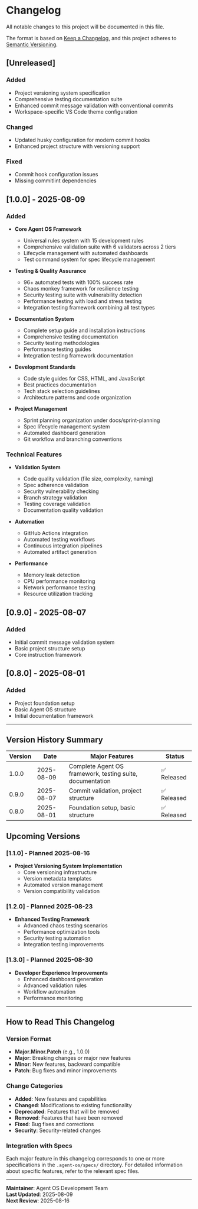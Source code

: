 # Changelog

All notable changes to this project will be documented in this file.

The format is based on [Keep a Changelog](https://keepachangelog.com/en/1.0.0/),
and this project adheres to [Semantic Versioning](https://semver.org/spec/v2.0.0.html).

## [Unreleased]

### Added
- Project versioning system specification
- Comprehensive testing documentation suite
- Enhanced commit message validation with conventional commits
- Workspace-specific VS Code theme configuration

### Changed
- Updated husky configuration for modern commit hooks
- Enhanced project structure with versioning support

### Fixed
- Commit hook configuration issues
- Missing commitlint dependencies

## [1.0.0] - 2025-08-09

### Added
- **Core Agent OS Framework**
  - Universal rules system with 15 development rules
  - Comprehensive validation suite with 6 validators across 2 tiers
  - Lifecycle management with automated dashboards
  - Test command system for spec lifecycle management

- **Testing & Quality Assurance**
  - 96+ automated tests with 100% success rate
  - Chaos monkey framework for resilience testing
  - Security testing suite with vulnerability detection
  - Performance testing with load and stress testing
  - Integration testing framework combining all test types

- **Documentation System**
  - Complete setup guide and installation instructions
  - Comprehensive testing documentation
  - Security testing methodologies
  - Performance testing guides
  - Integration testing framework documentation

- **Development Standards**
  - Code style guides for CSS, HTML, and JavaScript
  - Best practices documentation
  - Tech stack selection guidelines
  - Architecture patterns and code organization

- **Project Management**
  - Sprint planning organization under docs/sprint-planning
  - Spec lifecycle management system
  - Automated dashboard generation
  - Git workflow and branching conventions

### Technical Features
- **Validation System**
  - Code quality validation (file size, complexity, naming)
  - Spec adherence validation
  - Security vulnerability checking
  - Branch strategy validation
  - Testing coverage validation
  - Documentation quality validation

- **Automation**
  - GitHub Actions integration
  - Automated testing workflows
  - Continuous integration pipelines
  - Automated artifact generation

- **Performance**
  - Memory leak detection
  - CPU performance monitoring
  - Network performance testing
  - Resource utilization tracking

## [0.9.0] - 2025-08-07

### Added
- Initial commit message validation system
- Basic project structure setup
- Core instruction framework

## [0.8.0] - 2025-08-01

### Added
- Project foundation setup
- Basic Agent OS structure
- Initial documentation framework

---

## Version History Summary

| Version | Date | Major Features | Status |
|---------|------|----------------|---------|
| 1.0.0 | 2025-08-09 | Complete Agent OS framework, testing suite, documentation | ✅ Released |
| 0.9.0 | 2025-08-07 | Commit validation, project structure | ✅ Released |
| 0.8.0 | 2025-08-01 | Foundation setup, basic structure | ✅ Released |

## Upcoming Versions

### [1.1.0] - Planned 2025-08-16
- **Project Versioning System Implementation**
  - Core versioning infrastructure
  - Version metadata templates
  - Automated version management
  - Version compatibility validation

### [1.2.0] - Planned 2025-08-23
- **Enhanced Testing Framework**
  - Advanced chaos testing scenarios
  - Performance optimization tools
  - Security testing automation
  - Integration testing improvements

### [1.3.0] - Planned 2025-08-30
- **Developer Experience Improvements**
  - Enhanced dashboard generation
  - Advanced validation rules
  - Workflow automation
  - Performance monitoring

---

## How to Read This Changelog

### Version Format
- **Major.Minor.Patch** (e.g., 1.0.0)
- **Major**: Breaking changes or major new features
- **Minor**: New features, backward compatible
- **Patch**: Bug fixes and minor improvements

### Change Categories
- **Added**: New features and capabilities
- **Changed**: Modifications to existing functionality
- **Deprecated**: Features that will be removed
- **Removed**: Features that have been removed
- **Fixed**: Bug fixes and corrections
- **Security**: Security-related changes

### Integration with Specs
Each major feature in this changelog corresponds to one or more specifications in the `.agent-os/specs/` directory. For detailed information about specific features, refer to the relevant spec files.

---

**Maintainer**: Agent OS Development Team  
**Last Updated**: 2025-08-09  
**Next Review**: 2025-08-16
